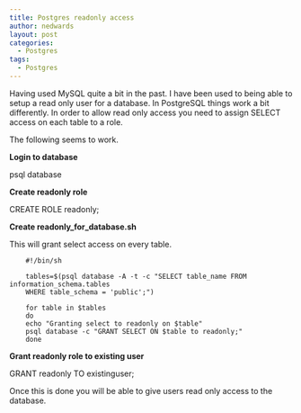 ```yaml
---
title: Postgres readonly access
author: nedwards
layout: post
categories:
  - Postgres
tags:
  - Postgres
---
```

Having used MySQL quite a bit in the past. I have been used to being able to setup a read only user for a database. In PostgreSQL things work a bit differently. In order to allow read only access you need to assign SELECT access on each table to a role.

The following seems to work.

**Login to database**

psql database

**Create readonly role**

CREATE ROLE readonly;

**Create readonly\_for\_database.sh**

This will grant select access on every table.

```    
    #!/bin/sh
    
    tables=$(psql database -A -t -c "SELECT table_name FROM information_schema.tables  
    WHERE table_schema = 'public';")
    
    for table in $tables
    do
    echo "Granting select to readonly on $table"
    psql database -c "GRANT SELECT ON $table to readonly;"
    done
``` 
    

**Grant readonly role to existing user**

GRANT readonly TO existinguser;

Once this is done you will be able to give users read only access to the database.
